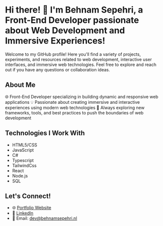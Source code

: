 # Hi there! 👋 I'm Behnam Sepehri, a Front-End Developer passionate about Web Development and Immersive Experiences!

Welcome to my GitHub profile! Here you'll find a variety of projects, experiments, and resources related to web development, interactive user interfaces, and immersive web technologies. Feel free to explore and reach out if you have any questions or collaboration ideas.

## About Me
🌐 Front-End Developer specializing in building dynamic and responsive web applications
💡 Passionate about creating immersive and interactive experiences using modern web technologies
🚀 Always exploring new frameworks, tools, and best practices to push the boundaries of web development

## Technologies I Work With
- HTML5/CSS
- JavaScript
- C#
- Typescript
- TailwindCss
- React
- Node.js
- SQL

## Let's Connect!

- 🌐 [Portfolio Website](https://www.behnamsepehri.de/)
- 💼 [LinkedIn](https://www.linkedin.com/in/behnam-sepehri/)
- 📧 Email: [dev@behnamsepehri.nl](mailto:dev@behnamsepehri.nl)


